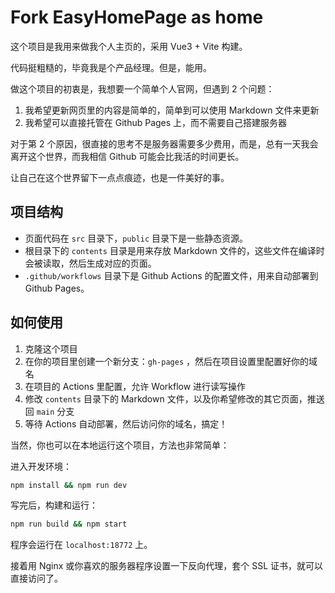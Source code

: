 # Fork EasyHomePage as home

这个项目是我用来做我个人主页的，采用 Vue3 + Vite 构建。

代码挺粗糙的，毕竟我是个产品经理。但是，能用。

做这个项目的初衷是，我想要一个简单个人官网，但遇到 2 个问题：

1. 我希望更新网页里的内容是简单的，简单到可以使用 Markdown 文件来更新
2. 我希望可以直接托管在 Github Pages 上，而不需要自己搭建服务器

对于第 2 个原因，很直接的思考不是服务器需要多少费用，而是，总有一天我会离开这个世界，而我相信 Github 可能会比我活的时间更长。

让自己在这个世界留下一点点痕迹，也是一件美好的事。

## 项目结构

* 页面代码在 `src` 目录下，`public` 目录下是一些静态资源。
* 根目录下的 `contents` 目录是用来存放 Markdown 文件的，这些文件在编译时会被读取，然后生成对应的页面。
* `.github/workflows` 目录下是 Github Actions 的配置文件，用来自动部署到 Github Pages。

## 如何使用

1. 克隆这个项目
2. 在你的项目里创建一个新分支：`gh-pages` ，然后在项目设置里配置好你的域名
3. 在项目的 Actions 里配置，允许 Workflow 进行读写操作
4. 修改 `contents` 目录下的 Markdown 文件，以及你希望修改的其它页面，推送回 `main` 分支
5. 等待 Actions 自动部署，然后访问你的域名，搞定！

当然，你也可以在本地运行这个项目，方法也非常简单：

进入开发环境：

```bash
npm install && npm run dev
```

写完后，构建和运行：

```bash
npm run build && npm start
```

程序会运行在 `localhost:18772` 上。

接着用 Nginx 或你喜欢的服务器程序设置一下反向代理，套个 SSL 证书，就可以直接访问了。
